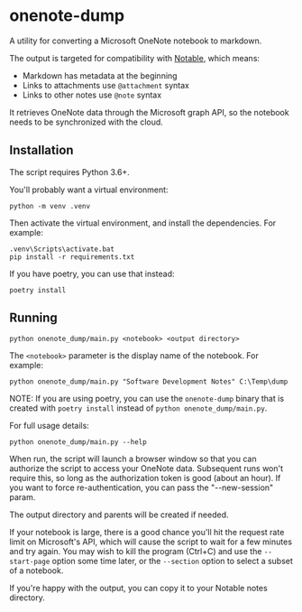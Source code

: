 # onenote-dump

A utility for converting a Microsoft OneNote notebook to markdown.

The output is targeted for compatibility with
[Notable](https://github.com/notable/notable), which means:

* Markdown has metadata at the beginning
* Links to attachments use `@attachment` syntax
* Links to other notes use `@note` syntax

It retrieves OneNote data through the Microsoft graph API, so the notebook
needs to be synchronized with the cloud.

## Installation

The script requires Python 3.6+.

You'll probably want a virtual environment:

```
python -m venv .venv
```

Then activate the virtual environment, and install the dependencies. For
example:

```
.venv\Scripts\activate.bat
pip install -r requirements.txt
```

If you have poetry, you can use that instead:

```
poetry install
```

## Running

```
python onenote_dump/main.py <notebook> <output directory>
```

The `<notebook>` parameter is the display name of the notebook. For example:

```
python onenote_dump/main.py "Software Development Notes" C:\Temp\dump
```

NOTE: If you are using poetry, you can use the `onenote-dump` binary that is
created with `poetry install` instead of `python onenote_dump/main.py`.

For full usage details:

```
python onenote_dump/main.py --help
```

When run, the script will launch a browser window so that you can authorize the
script to access your OneNote data. Subsequent runs won't require this, so long
as the authorization token is good (about an hour). If you want to force
re-authentication, you can pass the "--new-session" param.

The output directory and parents will be created if needed.

If your notebook is large, there is a good chance you'll hit the request rate
limit on Microsoft's API, which will cause the script to wait for a few minutes
and try again. You may wish to kill the program (Ctrl+C) and use the
`--start-page` option some time later, or the `--section` option to select a
subset of a notebook.

If you're happy with the output, you can copy it to your Notable notes
directory.
